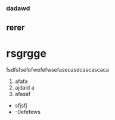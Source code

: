 ### dadawd

## rerer

# rsgrgge

fsdfsfsefefwefefwsefasecasdcascascaca

1. afafa
2. ajdaid a
3. afasaf

* sfjsfj
* -0efefews
